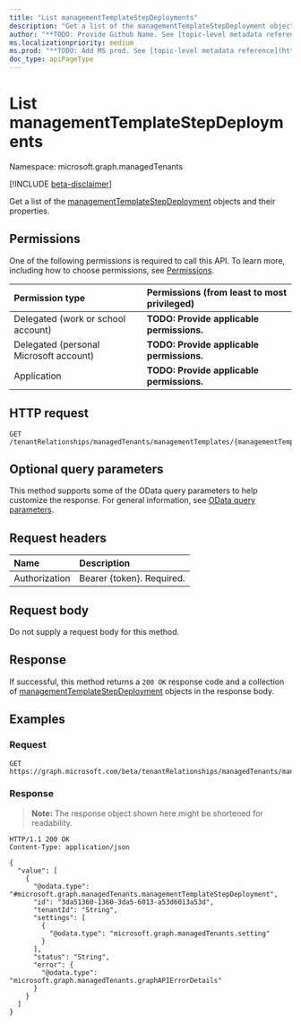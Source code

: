 ```yaml
---
title: "List managementTemplateStepDeployments"
description: "Get a list of the managementTemplateStepDeployment objects and their properties."
author: "**TODO: Provide Github Name. See [topic-level metadata reference](https://msgo.azurewebsites.net/add/document/guidelines/metadata.html#topic-level-metadata)**"
ms.localizationpriority: medium
ms.prod: "**TODO: Add MS prod. See [topic-level metadata reference](https://msgo.azurewebsites.net/add/document/guidelines/metadata.html#topic-level-metadata)**"
doc_type: apiPageType
---
```


# List managementTemplateStepDeployments
Namespace: microsoft.graph.managedTenants

[!INCLUDE [beta-disclaimer](../../includes/beta-disclaimer.md)]

Get a list of the [managementTemplateStepDeployment](../resources/managedtenants-managementtemplatestepdeployment.md) objects and their properties.

## Permissions
One of the following permissions is required to call this API. To learn more, including how to choose permissions, see [Permissions](/graph/permissions-reference).

|Permission type|Permissions (from least to most privileged)|
|:---|:---|
|Delegated (work or school account)|**TODO: Provide applicable permissions.**|
|Delegated (personal Microsoft account)|**TODO: Provide applicable permissions.**|
|Application|**TODO: Provide applicable permissions.**|

## HTTP request

<!-- {
  "blockType": "ignored"
}
-->
``` http
GET /tenantRelationships/managedTenants/managementTemplates/{managementTemplateId}/managementTemplateSteps/{managementTemplateStepId}/stepVersions/{managementTemplateStepVersionId}/deployments
```

## Optional query parameters
This method supports some of the OData query parameters to help customize the response. For general information, see [OData query parameters](/graph/query-parameters).

## Request headers
|Name|Description|
|:---|:---|
|Authorization|Bearer {token}. Required.|

## Request body
Do not supply a request body for this method.

## Response

If successful, this method returns a `200 OK` response code and a collection of [managementTemplateStepDeployment](../resources/managementtemplatestepdeployment.md) objects in the response body.

## Examples

### Request
<!-- {
  "blockType": "request",
  "name": "list_managementtemplatestepdeployment"
}
-->
``` http
GET https://graph.microsoft.com/beta/tenantRelationships/managedTenants/managementTemplates/{managementTemplateId}/managementTemplateSteps/{managementTemplateStepId}/stepVersions/{managementTemplateStepVersionId}/deployments
```


### Response
>**Note:** The response object shown here might be shortened for readability.
<!-- {
  "blockType": "response",
  "truncated": true,
  "@odata.type": "Collection(microsoft.graph.managedTenants.managementTemplateStepDeployment)"
}
-->
``` http
HTTP/1.1 200 OK
Content-Type: application/json

{
  "value": [
    {
      "@odata.type": "#microsoft.graph.managedTenants.managementTemplateStepDeployment",
      "id": "3da51360-1360-3da5-6013-a53d6013a53d",
      "tenantId": "String",
      "settings": [
        {
          "@odata.type": "microsoft.graph.managedTenants.setting"
        }
      ],
      "status": "String",
      "error": {
        "@odata.type": "microsoft.graph.managedTenants.graphAPIErrorDetails"
      }
    }
  ]
}
```

